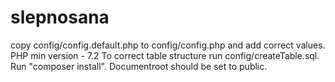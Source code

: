 # slepnosana

copy config/config.default.php to config/config.php and add correct values.
PHP min version - 7.2
To  correct table structure run config/createTable.sql.
Run "composer install".
Documentroot should be set to public.
